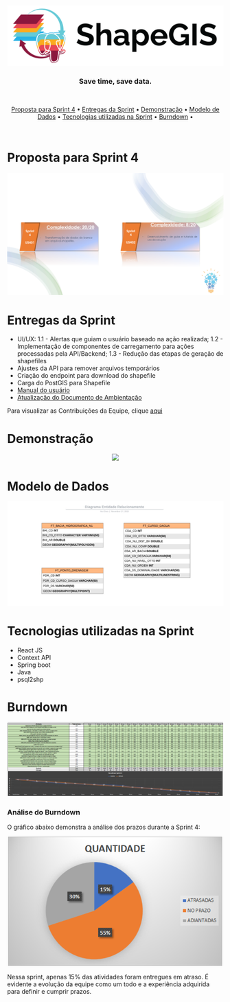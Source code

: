 <div align="center">
    <img src="/assets/images/png/shapegis-logo.png">
</div>

<h3 align="center"> 
Save time, save data. </h3> <br>

 <p align="center">
    <a href="#Proposta-para-Sprint-4">Proposta para Sprint 4</a> •
    <a href="#Entregas-da-Sprint">Entregas da Sprint</a> •
    <a href="#Demonstração">Demonstração</a> •
    <a href="#Modelo-de-Dados">Modelo de Dados</a> •
    <a href="#Tecnologias-utilizadas-na-Sprint">Tecnologias utilizadas na Sprint</a> •
    <a href="#Burndown">Burndown</a> •
 </p> 
 <br>

# Proposta para Sprint 4
<div align="center">
    <img src="/assets/images/png/cards-sprint4.png">
</div>

# Entregas da Sprint
 
* UI/UX: 
 1.1 - Alertas que guiam o usuário baseado na ação realizada;
 1.2 - Implementação de componentes de carregamento para ações processadas pela API/Backend;
 1.3 - Redução das etapas de geração de shapefiles
* Ajustes da API para remover arquivos temporários
* Criação do endpoint para download do shapefile
* Carga do PostGIS para Shapefile
* [Manual do usuário](https://github.com/BureauTech/Mini-ETL-Shapefile-to-PostGis/tree/sprint-4/docs/Manual_Usuario_ShapeGis.pdf)
* [Atualização do Documento de Ambientação](https://github.com/BureauTech/Mini-ETL-Shapefile-to-PostGis/tree/sprint-4/docs/Ambientação%20ShapeGIS.pdf)

Para visualizar as Contribuições da Equipe, clique [aqui](https://github.com/BureauTech/Mini-ETL-Shapefile-to-PostGis/blob/sprint-4/docs/Contribui%C3%A7%C3%B5es%20da%20Equipe_v5.pdf)

# Demonstração

<div align="center">
    <img src="/assets/images/gif/demo-sprint-3.gif">
</div>

# Modelo de Dados

<div align="center">
    <img src="/assets/images/jpeg/Diagrama_ERv3.jpeg">
</div>

# Tecnologias utilizadas na Sprint

- React JS
- Context API
- Spring boot
- Java
- psql2shp

# Burndown

<div align="center">
    <img src="/assets/images/png/burndown-sprint4.PNG">
</div>

### Análise do Burndown

O gráfico abaixo demonstra a análise dos prazos durante a Sprint 4:

<div align="center">
    <img width="500" src="/assets/images/png/analise_burndown_sprint4.png">
</div>

Nessa sprint, apenas 15% das atividades foram entregues em atraso. É evidente a evolução da equipe como um todo e a experiência adquirida para definir e cumprir prazos.
